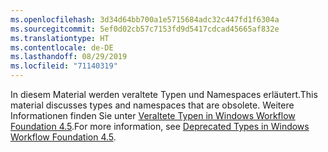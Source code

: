 ```yaml
---
ms.openlocfilehash: 3d34d64bb700a1e5715684adc32c447fd1f6304a
ms.sourcegitcommit: 5ef0d02cb57c7153fd9d5417cdcad45665af832e
ms.translationtype: HT
ms.contentlocale: de-DE
ms.lasthandoff: 08/29/2019
ms.locfileid: "71140319"
---
```

<span data-ttu-id="be185-101">In diesem Material werden veraltete Typen und Namespaces erläutert.</span><span class="sxs-lookup"><span data-stu-id="be185-101">This material discusses types and namespaces that are obsolete.</span></span> <span data-ttu-id="be185-102">Weitere Informationen finden Sie unter [Veraltete Typen in Windows Workflow Foundation 4.5](https://aka.ms/wfdeprecatedtypes).</span><span class="sxs-lookup"><span data-stu-id="be185-102">For more information, see [Deprecated Types in Windows Workflow Foundation 4.5](https://aka.ms/wfdeprecatedtypes).</span></span>